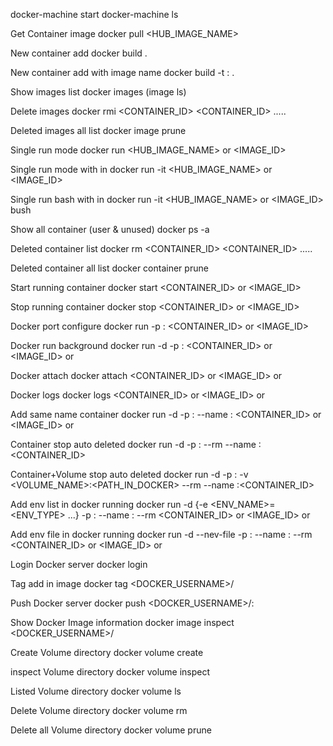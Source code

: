 docker-machine start
docker-machine ls

Get Container image                                              docker pull <HUB_IMAGE_NAME>

New container add                                                docker build .

New container add with image name                                docker build -t <REPOSITORY>:<TAGNAME> .

Show images list                                                 docker images (image ls)

Delete images                                                    docker rmi <CONTAINER_ID> <CONTAINER_ID> .....

Deleted images all list                                          docker image prune

Single run mode                                                  docker run <HUB_IMAGE_NAME> or <IMAGE_ID>

Single run mode with in                                          docker run -it <HUB_IMAGE_NAME> or <IMAGE_ID>

Single run bash with in                                          docker run -it <HUB_IMAGE_NAME> or <IMAGE_ID> bush

Show all container (user & unused)                               docker ps -a

Deleted container list                                           docker rm <CONTAINER_ID> <CONTAINER_ID> .....

Deleted container all list                                       docker container prune

Start running container                                          docker start <CONTAINER_ID> or <IMAGE_ID>

Stop running container                                           docker stop <CONTAINER_ID> or <IMAGE_ID>

Docker port configure                                            docker run -p <OUT>:<IN> <CONTAINER_ID> or <IMAGE_ID>

Docker run background                                            docker run -d -p <OUT>:<IN> <CONTAINER_ID> or <IMAGE_ID> or <NAME>

Docker attach                                                    docker attach <CONTAINER_ID> or <IMAGE_ID> or <NAME>

Docker logs                                                      docker logs <CONTAINER_ID> or <IMAGE_ID> or <NAME>

Add same name container                                          docker run -d -p <OUT>:<IN> --name <REPOSITORY>:<TAGNAME> <CONTAINER_ID> or <IMAGE_ID> or <NAME>

Container stop auto deleted                                      docker run -d -p <OUT>:<IN> --rm  --name <REPOSITORY>:<TAGNAME><CONTAINER_ID>

Container+Volume stop auto deleted                               docker run -d -p <OUT>:<IN> -v <VOLUME_NAME>:<PATH_IN_DOCKER> --rm  --name <REPOSITORY>:<TAGNAME><CONTAINER_ID>

Add env list in docker running                                   docker run -d {-e <ENV_NAME>=<ENV_TYPE> ...} -p <OUT>:<IN> --name <REPOSITORY>:<TAGNAME> --rm <CONTAINER_ID> or <IMAGE_ID> or <NAME>

Add env file in docker running                                   docker run -d --nev-file <PATH> -p <OUT>:<IN> --name <REPOSITORY>:<TAGNAME> --rm <CONTAINER_ID> or <IMAGE_ID> or <NAME>

Login Docker server                                              docker login

Tag add in image                                                 docker tag <REPOSITORY> <DOCKER_USERNAME>/<REPOSITORY>

Push Docker server                                               docker push <DOCKER_USERNAME>/<REPOSITORY>:<VERSION>

Show Docker Image information                                    docker image inspect <DOCKER_USERNAME>/<REPOSITORY>

Create Volume directory                                          docker volume create

inspect Volume directory                                         docker volume inspect

Listed Volume directory                                          docker volume ls

Delete Volume directory                                          docker volume rm

Delete all Volume directory                                      docker volume prune

